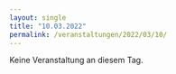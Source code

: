 ```yaml
---
layout: single
title: "10.03.2022"
permalink: /veranstaltungen/2022/03/10/
---
```


Keine Veranstaltung an diesem Tag.
